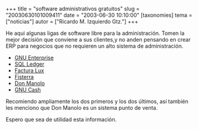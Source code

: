 +++
title = "software administrativos gratuitos"
slug = "20030630101009411"
date = "2003-06-30 10:10:00"
[taxonomies]
tema = ["noticias"]
autor = ["Ricardo M. Izquierdo Gtz."]
+++

He aqui algunas ligas de software libre para la administración. Tomen la
mejor decisión que conviene a sus clientes,y no anden pensando en crear
ERP para negocios que no requieren un alto sistema de administración.

<!-- more -->
-   [GNU
    Enterprise](http://www.gnu.org/software/gnue/project/project.html)
-   [SQL Ledger](http://www.sql-ledger.org)
-   [Factura Lux](http://www.facturalux.org)
-   [Fisterra](http://www.fisterra.org)
-   [Don Manolo](http://don-manolo.red-libre.org/index2.html)
-   [GNU Cash](http://www.gnucash.org)

Recomiendo ampliamente los dos primeros y los dos últimos, así también
les menciono que Don Manolo es un sistema punto de venta.

Espero que sea de utilidad esta información.

